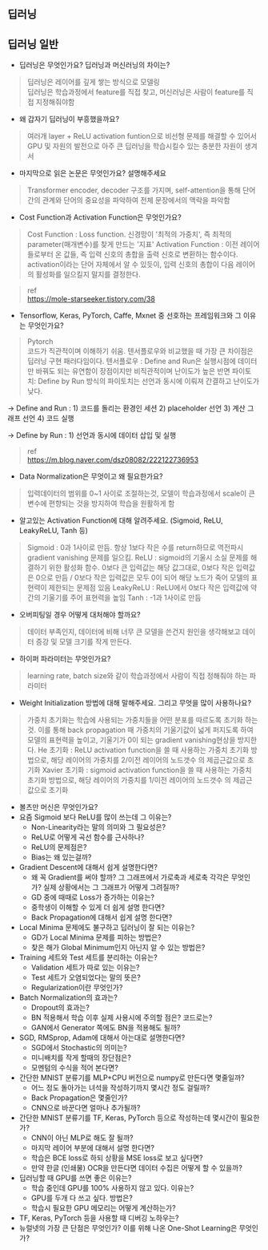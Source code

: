 ## 딥러닝
## 딥러닝 일반
- 딥러닝은 무엇인가요? 딥러닝과 머신러닝의 차이는?
> 딥러닝은 레이어를 깊게 쌓는 방식으로 모델링   
> 딥러닝은 학습과정에서 feature를 직접 찾고, 머신러닝은 사람이 feature를 직접 지정해줘야함 

- 왜 갑자기 딥러닝이 부흥했을까요?
> 여러개 layer + ReLU activation funtion으로 비선형 문제를 해결할 수 있어서   
> GPU 및 자원의 발전으로 아주 큰 딥러닝을 학습시킬수 있는 충분한 자원이 생겨서

- 마지막으로 읽은 논문은 무엇인가요? 설명해주세요
> Transformer
> encoder, decoder 구조를 가지며, self-attention을 통해 단어간의 관계와 단어의 중요성을 파악하여 전체 문장에서의 맥락을 파악함 

- Cost Function과 Activation Function은 무엇인가요?
> Cost Function : Loss function. 신경망이 '최적의 가중치', 즉 최적의 parameter(매개변수)를 찾게 만드는 '지표'
> Activation Function : 이전 레이어들로부터 온 값들, 즉 입력 신호의 총합을 출력 신호로 변환하는 함수이다. activation이라는 단어 자체에서 알 수 있듯이, 입력 신호의 총합이 다음 레이어의 활성화를 일으킬지 말지를 결정한다.

> ref  
> https://mole-starseeker.tistory.com/38

- Tensorflow, Keras, PyTorch, Caffe, Mxnet 중 선호하는 프레임워크와 그 이유는 무엇인가요?
> Pytorch  
> 코드가 직관적이며 이해하기 쉬움. 
> 텐서플로우와 비교했을 때 가장 큰 차이점은 딥러닝 구현 패러다임이다. 텐서플로우 : Define and Run은 실행시점에 데이터만 바꿔도 되는 유연함이 장점이지만 비직관적이며 난이도가 높은 반면 파이토치: Define by Run 방식의 파이토치는 선언과 동시에 이뤄져 간결하고 난이도가 낮다.

  -> Define and Run : 1) 코드를 돌리는 환경인 세션 2) placeholder 선언 3) 계산 그래프 선언 4) 코드 실행

  -> Define by Run : 1) 선언과 동시에 데이터 삽입 및 실행

> ref  
> https://m.blog.naver.com/dsz08082/222122736953

- Data Normalization은 무엇이고 왜 필요한가요?
> 입력데이터의 범위를 0~1 사이로 조절하는것, 모델이 학습과정에서 scale이 큰 변수에 편향되는 것을 방지하여 학습을 원활하게 함

- 알고있는 Activation Function에 대해 알려주세요. (Sigmoid, ReLU, LeakyReLU, Tanh 등)
> Sigmoid : 0과 1사이로 만듬. 항상 1보다 작은 수를 return하므로 역전파시 gradient vanishing 문제를 일으킴.
> ReLU : sigmoid의 기울시 소실 문제를 해결하기 위한 활성화 함수. 0보다 큰 입력값는 해당 값그대로, 0보다 작은 입력값은 0으로 만듬 / 0보다 작은 입력값은 모두 0이 되어 해당 노드가 죽어 모델의 표현력이 제한되는 문제점 있음
> LeakyReLU : ReLU에서 0보다 작은 입력값에 약간의 기울기를 주어 표현력을 높임
> Tanh : -1과 1사이로 만듬

- 오버피팅일 경우 어떻게 대처해야 할까요?
> 데이터 부족인지, 데이터에 비해 너무 큰 모델을 쓴건지 원인을 생각해보고 데이터 증강 및 모델 크기를 작게 만든다.

- 하이퍼 파라미터는 무엇인가요?
> learning rate, batch size와 같이 학습과정에서 사람이 직접 정해줘야 하는 파라미터

- Weight Initialization 방법에 대해 말해주세요. 그리고 무엇을 많이 사용하나요?
> 가중치 초기화는 학습에 사용되는 가중치들을 어떤 분포를 따르도록 초기화 하는것. 이를 통해 back propagation 때 가중치의 기울기값이 넓게 퍼지도록 하여 모델의 표현력을 높이고, 기울기가 0이 되는 gradient vanishing현상을 방지한다.
> He 초기화 : ReLU activation function을 쓸 때 사용하는 가중치 초기화 방법으로, 해당 레이어의 가중치를 2/이전 레이어의 노드갯수 의 제곱근값으로 초기화
> Xavier 초기화 : sigmoid activation function을 쓸 때 사용하는 가중치 초기화 방법으로, 해당 레이어의 가중치를 1/이전 레이어의 노드갯수 의 제곱근 값으로 초기화





- 볼츠만 머신은 무엇인가요?
- 요즘 Sigmoid 보다 ReLU를 많이 쓰는데 그 이유는?
	- Non-Linearity라는 말의 의미와 그 필요성은?
	- ReLU로 어떻게 곡선 함수를 근사하나?
	- ReLU의 문제점은?
	- Bias는 왜 있는걸까?
- Gradient Descent에 대해서 쉽게 설명한다면?
	- 왜 꼭 Gradient를 써야 할까? 그 그래프에서 가로축과 세로축 각각은 무엇인가? 실제 상황에서는 그 그래프가 어떻게 그려질까?
	- GD 중에 때때로 Loss가 증가하는 이유는?
	- 중학생이 이해할 수 있게 더 쉽게 설명 한다면?
	- Back Propagation에 대해서 쉽게 설명 한다면?
- Local Minima 문제에도 불구하고 딥러닝이 잘 되는 이유는?
	- GD가 Local Minima 문제를 피하는 방법은?
	- 찾은 해가 Global Minimum인지 아닌지 알 수 있는 방법은?
- Training 세트와 Test 세트를 분리하는 이유는?
	- Validation 세트가 따로 있는 이유는?
	- Test 세트가 오염되었다는 말의 뜻은?
	- Regularization이란 무엇인가?
- Batch Normalization의 효과는?
	- Dropout의 효과는?
	- BN 적용해서 학습 이후 실제 사용시에 주의할 점은? 코드로는?
	- GAN에서 Generator 쪽에도 BN을 적용해도 될까?
- SGD, RMSprop, Adam에 대해서 아는대로 설명한다면?
	- SGD에서 Stochastic의 의미는?
	- 미니배치를 작게 할때의 장단점은?
	- 모멘텀의 수식을 적어 본다면?
- 간단한 MNIST 분류기를 MLP+CPU 버전으로 numpy로 만든다면 몇줄일까?
	- 어느 정도 돌아가는 녀석을 작성하기까지 몇시간 정도 걸릴까?
	- Back Propagation은 몇줄인가?
	- CNN으로 바꾼다면 얼마나 추가될까?
- 간단한 MNIST 분류기를 TF, Keras, PyTorch 등으로 작성하는데 몇시간이 필요한가?
	- CNN이 아닌 MLP로 해도 잘 될까?
	- 마지막 레이어 부분에 대해서 설명 한다면?
	- 학습은 BCE loss로 하되 상황을 MSE loss로 보고 싶다면?
	- 만약 한글 (인쇄물) OCR을 만든다면 데이터 수집은 어떻게 할 수 있을까?
- 딥러닝할 때 GPU를 쓰면 좋은 이유는?
	- 학습 중인데 GPU를 100% 사용하지 않고 있다. 이유는?
	- GPU를 두개 다 쓰고 싶다. 방법은?
	- 학습시 필요한 GPU 메모리는 어떻게 계산하는가?
- TF, Keras, PyTorch 등을 사용할 때 디버깅 노하우는?
- 뉴럴넷의 가장 큰 단점은 무엇인가? 이를 위해 나온 One-Shot Learning은 무엇인가? 